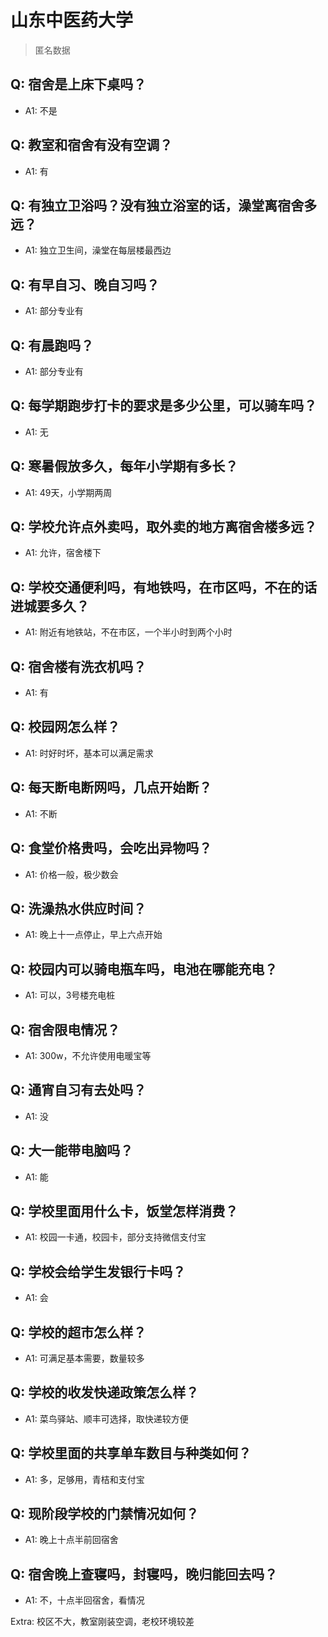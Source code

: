 # 山东中医药大学

> 匿名数据

## Q: 宿舍是上床下桌吗？

- A1: 不是

## Q: 教室和宿舍有没有空调？

- A1: 有

## Q: 有独立卫浴吗？没有独立浴室的话，澡堂离宿舍多远？

- A1: 独立卫生间，澡堂在每层楼最西边

## Q: 有早自习、晚自习吗？

- A1: 部分专业有

## Q: 有晨跑吗？

- A1: 部分专业有

## Q: 每学期跑步打卡的要求是多少公里，可以骑车吗？

- A1: 无

## Q: 寒暑假放多久，每年小学期有多长？

- A1: 49天，小学期两周

## Q: 学校允许点外卖吗，取外卖的地方离宿舍楼多远？

- A1: 允许，宿舍楼下

## Q: 学校交通便利吗，有地铁吗，在市区吗，不在的话进城要多久？

- A1: 附近有地铁站，不在市区，一个半小时到两个小时

## Q: 宿舍楼有洗衣机吗？

- A1: 有

## Q: 校园网怎么样？

- A1: 时好时坏，基本可以满足需求

## Q: 每天断电断网吗，几点开始断？

- A1: 不断

## Q: 食堂价格贵吗，会吃出异物吗？

- A1: 价格一般，极少数会

## Q: 洗澡热水供应时间？

- A1: 晚上十一点停止，早上六点开始

## Q: 校园内可以骑电瓶车吗，电池在哪能充电？

- A1: 可以，3号楼充电桩

## Q: 宿舍限电情况？

- A1: 300w，不允许使用电暖宝等

## Q: 通宵自习有去处吗？

- A1: 没

## Q: 大一能带电脑吗？

- A1: 能

## Q: 学校里面用什么卡，饭堂怎样消费？

- A1: 校园一卡通，校园卡，部分支持微信支付宝

## Q: 学校会给学生发银行卡吗？

- A1: 会

## Q: 学校的超市怎么样？

- A1: 可满足基本需要，数量较多

## Q: 学校的收发快递政策怎么样？

- A1: 菜鸟驿站、顺丰可选择，取快递较方便

## Q: 学校里面的共享单车数目与种类如何？

- A1: 多，足够用，青桔和支付宝

## Q: 现阶段学校的门禁情况如何？

- A1: 晚上十点半前回宿舍

## Q: 宿舍晚上查寝吗，封寝吗，晚归能回去吗？

- A1: 不，十点半回宿舍，看情况

Extra: 校区不大，教室刚装空调，老校环境较差